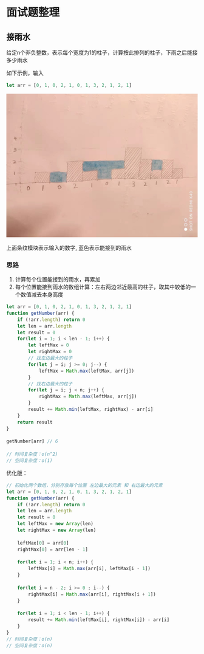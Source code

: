 # 面试题整理

## 接雨水

给定n个非负整数，表示每个宽度为1的柱子，计算按此排列的柱子，下雨之后能接多少雨水

如下示例，输入 
```js
let arr = [0, 1, 0, 2, 1, 0, 1, 3, 2, 1, 2, 1]
```

![An image](https://github.com/MY729/BLOG/raw/gh-pages/img/算法/接雨水.jpg)

上面条纹模块表示输入的数字, 蓝色表示能接到的雨水

### 思路

1. 计算每个位置能接到的雨水，再累加
2. 每个位置能接到雨水的数组计算：左右两边邻近最高的柱子，取其中较低的一个数值减去本身高度


```js
let arr = [0, 1, 0, 2, 1, 0, 1, 3, 2, 1, 2, 1]
function getNumber(arr) {
    if (!arr.length) return 0
    let len = arr.length
    let result = 0
    for(let i = 1; i < len - 1; i++) {
        let leftMax = 0
        let rightMax = 0
        // 找左边最大的柱子
        for(let j = i; j >= 0; j--) {
            leftMax = Math.max(leftMax, arr[j])
        }
        // 找右边最大的柱子
        for(let j = i; j < n; j++) {
            rightMax = Math.max(leftMax, arr[j])
        }
        result += Math.min(leftMax, rightMax) - arr[i]
    }
    return result
}

getNumber[arr] // 6

// 时间复杂度：o(n^2)
// 空间复杂度：o(1)
```

优化版：
```js 
// 初始化两个数组，分别存放每个位置 左边最大的元素 和 右边最大的元素
let arr = [0, 1, 0, 2, 1, 0, 1, 3, 2, 1, 2, 1]
function getNumber(arr) {
    if (!arr.length) return 0
    let len = arr.length
    let result = 0
    let leftMax = new Array(len)
    let rightMax = new Array(len)

    leftMax[0] = arr[0]
    rightMax[0] = arr[len - 1]

    for(let i = 1; i < n; i++) {
        leftMax[i] = Math.max(arr[i], leftMax[i - 1])
    }

    for(let i = n - 2; i >= 0 ; i--) {
        rightMax[i] = Math.max(arr[i], rightMax[i + 1])
    }

    for(let i = 1; i < len - 1; i++) {
        result += Math.min(leftMax[i], rightMax[i]) - arr[i]
    }
}
// 时间复杂度：o(n)
// 空间复杂度：o(n)
```